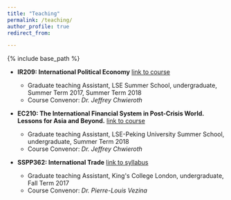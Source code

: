```yaml
---
title: "Teaching"
permalink: /teaching/
author_profile: true
redirect_from:

---
```


{% include base_path %}

* **IR209: International Political Economy** [link to course](https://www.lse.ac.uk/study-at-lse/Summer-Schools/Summer-School/Courses/Secure/International-Relations-Government-and-Society/IR209)
  * Graduate teaching Assistant, LSE Summer School, undergraduate, Summer Term 2017, Summer Term 2018
  * Course Convenor: _Dr. Jeffrey Chwieroth_

* **EC210: The International Financial System in Post-Crisis World. Lessons for Asia and Beyond.** [link to course](http://www.lse.ac.uk/study-at-lse/Summer-Schools/lse-pku-summer-school/courses/lps-ec210)
  * Graduate teaching Assistant, LSE-Peking University Summer School, undergraduate, Summer Term 2018
  * Course Convenor: _Dr. Jeffrey Chwieroth_
 
* **SSPP362: International Trade** [link to syllabus](http://pierrelouisvezina.weebly.com/uploads/2/3/4/2/2342194/syllabus_6sspp362__2017.docx)
  * Graduate teaching Assistant, King's College London, undergraduate, Fall Term 2017
  * Course Convenor: _Dr. Pierre-Louis Vezina_

